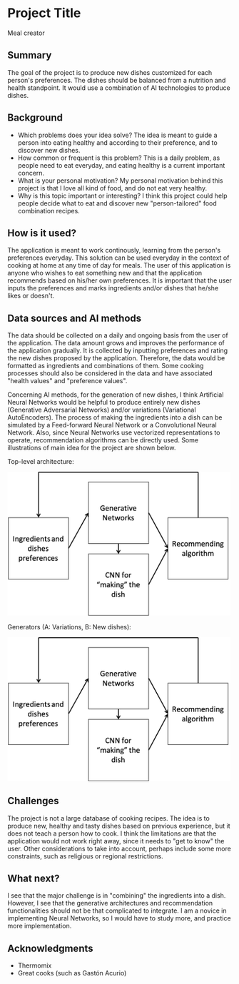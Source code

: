 <!-- This is the markdown template for the final project of the Building AI course, 
created by Reaktor Innovations and University of Helsinki. 
Copy the template, paste it to your GitHub README and edit! -->

# Project Title

Meal creator

## Summary

The goal of the project is to produce new dishes customized for each person's preferences. The dishes should be balanced from a nutrition and health standpoint. It would use a combination of AI technologies to produce dishes.

## Background

* Which problems does your idea solve? The idea is meant to guide a person into eating healthy and according to their preference, and to discover new dishes. 
* How common or frequent is this problem? This is a daily problem, as people need to eat everyday, and eating healthy is a current important concern. 
* What is your personal motivation? My personal motivation behind this project is that I love all kind of food, and do not eat very healthy. 
* Why is this topic important or interesting? I think this project could help people decide what to eat and discover new "person-tailored" food combination recipes.

## How is it used?

The application is meant to work continously, learning from the person's preferences everyday. This solution can be used everyday in the context of cooking at home at any time of day for meals. The user of this application is anyone who wishes to eat something new and that the application recommends based on his/her own preferences. It is important that the user inputs the preferences and marks ingredients and/or dishes that he/she likes or doesn't.

<!-- Images will make your README look nice!
Once you upload an image to your repository, you can link link to it like this (replace the URL with file path, if you've uploaded an image to Github.)
![Cat](https://upload.wikimedia.org/wikipedia/commons/5/5e/Sleeping_cat_on_her_back.jpg) -->

<!-- If you need to resize images, you have to use an HTML tag, like this:
<img src="https://upload.wikimedia.org/wikipedia/commons/5/5e/Sleeping_cat_on_her_back.jpg" width="300"> -->

## Data sources and AI methods

The data should be collected on a daily and ongoing basis from the user of the application. The data amount grows and improves the performance of the application gradually. It is collected by inputting preferences and rating the new dishes proposed by the application. Therefore, the data would be formatted as ingredients and combinations of them. Some cooking processes should also be considered in the data and have associated "health values" and "preference values".

Concerning AI methods, for the generation of new dishes, I think Artificial Neural Networks would be helpful to produce entirely new dishes (Generative Adversarial Networks) and/or variations (Variational AutoEncoders). The process of making the ingredients into a dish can be simulated by a Feed-forward Neural Network or a Convolutional Neural Network. Also, since Neural Networks use vectorized representations to operate, recommendation algorithms can be directly used. Some illustrations of main idea for the project are shown below.

Top-level architecture:

<img src="/TLArch.png" width="500">

Generators (A: Variations, B: New dishes):

<img src="/TLArch.png" width="500">


## Challenges

The project is not a large database of cooking recipes. The idea is to produce new, healthy and tasty dishes based on previous experience, but it does not teach a person how to cook. I think the limitations are that the application would not work right away, since it needs to "get to know" the user. Other considerations to take into account, perhaps include some more constraints, such as religious or regional restrictions. 

## What next?

I see that the major challenge is in "combining" the ingredients into a dish. However, I see that the generative architectures and recommendation functionalities should not be that complicated to integrate. I am a novice in implementing Neural Networks, so I would have to study more, and practice more implementation.

## Acknowledgments

* Thermomix
* Great cooks (such as Gastón Acurio)
